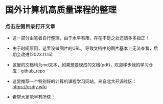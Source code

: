 # 国外计算机高质量课程的整理

### 点击左侧目录打开文章

- 这一部分由笔者自行整理，由于水平有限，存在不足之处还请多多指正！

- 由于时间原因，这里没做图片的URL，导致文档中的图片基本上无法查看，后期会改进(2023.11.15)

- 这里的文档均为md文本，如果想要现成的文档(pdf)，欢迎移步我的学习仓库：[github_repo](https://github.com/root-hbx?tab=repositories)

- 这里推荐一个特别好的计算机课程学习网站，来自北大开源社区：<https://csdiy.wiki>

- 希望大家能学有所获！